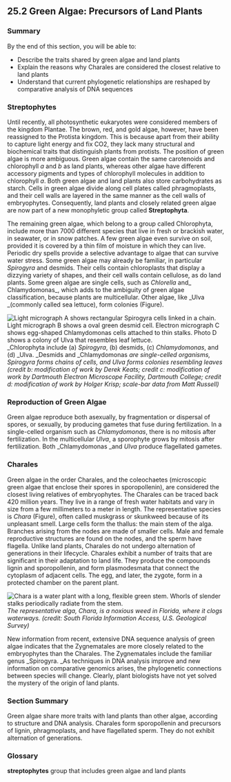 ##  25.2 Green Algae: Precursors of Land Plants 

### Summary

By the end of this section, you will be able to: 

  - Describe the traits shared by green algae and land plants
  - Explain the reasons why Charales are considered the closest relative to land plants
  - Understand that current phylogenetic relationships are reshaped by comparative analysis of DNA sequences

### Streptophytes

Until recently, all photosynthetic eukaryotes were considered members of the kingdom Plantae. The brown, red, and gold algae, however, have been reassigned to the Protista kingdom. This is because apart from their ability to capture light energy and fix CO2, they lack many structural and biochemical traits that distinguish plants from protists. The position of green algae is more ambiguous. Green algae contain the same carotenoids and chlorophyll _a_ and _b_ as land plants, whereas other algae have different accessory pigments and types of chlorophyll molecules in addition to chlorophyll _a_. Both green algae and land plants also store carbohydrates as starch. Cells in green algae divide along cell plates called phragmoplasts, and their cell walls are layered in the same manner as the cell walls of embryophytes. Consequently, land plants and closely related green algae are now part of a new monophyletic group called **Streptophyta**.

The remaining green algae, which belong to a group called Chlorophyta, include more than 7000 different species that live in fresh or brackish water, in seawater, or in snow patches. A few green algae even survive on soil, provided it is covered by a thin film of moisture in which they can live. Periodic dry spells provide a selective advantage to algae that can survive water stress. Some green algae may already be familiar, in particular _Spirogyra_ and desmids. Their cells contain chloroplasts that display a dizzying variety of shapes, and their cell walls contain cellulose, as do land plants. Some green algae are single cells, such as _Chlorella_ and_ Chlamydomonas_, which adds to the ambiguity of green algae classification, because plants are multicellular. Other algae, like _Ulva _(commonly called sea lettuce), form colonies (Figure).

![Light micrograph A shows rectangular Spirogyra cells linked in a chain. Light micrograph B shows a oval green desmid cell. Electron micrograph C shows egg-shaped Chlamydomonas cells attached to thin stalks. Photo D shows a colony of Ulva that resembles leaf lettuce.][1] _Chlorophyta include (a) _Spirogyra_, (b) desmids, (c) _Chlamydomonas_, and (d) _Ulva. _Desmids and _Chlamydomonas _are single-celled organisms, _Spirogyra_ forms chains of cells, and _Ulva_ forms colonies resembling leaves (credit b: modification of work by Derek Keats; credit c: modification of work by Dartmouth Electron Microscope Facility, Dartmouth College; credit d: modification of work by Holger Krisp; scale-bar data from Matt Russell)_

### Reproduction of Green Algae

Green algae reproduce both asexually, by fragmentation or dispersal of spores, or sexually, by producing gametes that fuse during fertilization. In a single-celled organism such as _Chlamydomonas_, there is no mitosis after fertilization. In the multicellular _Ulva_, a sporophyte grows by mitosis after fertilization. Both _Chlamydomonas _and _Ulva_ produce flagellated gametes.

### Charales

Green algae in the order Charales, and the coleochaetes (microscopic green algae that enclose their spores in sporopollenin), are considered the closest living relatives of embryophytes. The Charales can be traced back 420 million years. They live in a range of fresh water habitats and vary in size from a few millimeters to a meter in length. The representative species is _Chara_ (Figure), often called muskgrass or skunkweed because of its unpleasant smell. Large cells form the thallus: the main stem of the alga. Branches arising from the nodes are made of smaller cells. Male and female reproductive structures are found on the nodes, and the sperm have flagella. Unlike land plants, Charales do not undergo alternation of generations in their lifecycle. Charales exhibit a number of traits that are significant in their adaptation to land life. They produce the compounds lignin and sporopollenin, and form plasmodesmata that connect the cytoplasm of adjacent cells. The egg, and later, the zygote, form in a protected chamber on the parent plant.

![ Chara is a water plant with a long, flexible green stem. Whorls of slender stalks periodically radiate from the stem.][2] _The representative alga, _Chara,_ is a noxious weed in Florida, where it clogs waterways. (credit: South Florida Information Access, U.S. Geological Survey)_

New information from recent, extensive DNA sequence analysis of green algae indicates that the Zygnematales are more closely related to the embryophytes than the Charales. The Zygnematales include the familiar genus _Spirogyra. _As techniques in DNA analysis improve and new information on comparative genomics arises, the phylogenetic connections between species will change. Clearly, plant biologists have not yet solved the mystery of the origin of land plants.

### Section Summary

Green algae share more traits with land plants than other algae, according to structure and DNA analysis. Charales form sporopollenin and precursors of lignin, phragmoplasts, and have flagellated sperm. They do not exhibit alternation of generations.

### Glossary

**streptophytes** group that includes green algae and land plants 

   [1]: https://cnx.org/resources/c3bb7094d2404ce836fcdc22061f23329c707eb5/Figure_25_02_01abcd.jpg
   [2]: https://cnx.org/resources/d968757d2735ee0a60916152b6daac5f50b7f9e9/Figure_25_02_02.jpg

